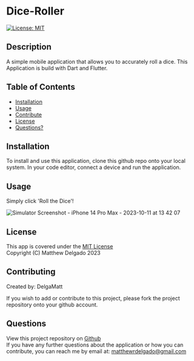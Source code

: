 # Dice-Roller
  [![License: MIT](https://img.shields.io/badge/License-MIT-yellow.svg)](https://opensource.org/licenses/MIT)
  ## Description
  A simple mobile application that allows you to accurately roll a dice. This Application is build with Dart and Flutter.
  ## Table of Contents
  - [Installation](#installation)
  - [Usage](#usage)
  - [Contribute](#contributing)
  - [License](#license)
  - [Questions?](#questions)

  ## Installation
  To install and use this application, clone this github repo onto your local system. In your code editor, connect a device and run the application.
  ## Usage
  Simply click 'Roll the Dice'!

  ![Simulator Screenshot - iPhone 14 Pro Max - 2023-10-11 at 13 42 07](https://github.com/DelgaMatt/Dice-Roller/assets/115049801/e9f51079-b95e-41b9-9de8-40068650cefe)

  ## License
  This app is covered under the [MIT License](https://opensource.org/licenses/MIT)<br>
  Copyright (C) Matthew Delgado 2023
  ## Contributing
  Created by: DelgaMatt

If you wish to add or contribute to this project, please fork the project repository onto your github account.
  ## Questions
  View this project repository on [Github](https://github.com/DelgaMatt)<br>
  If you have any further questions about the application or how you can contribute, you can reach me by email at: matthewrdelgado@gmail.com